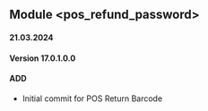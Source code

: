 ## Module <pos_refund_password>

#### 21.03.2024
#### Version 17.0.1.0.0
#### ADD
- Initial commit for POS Return Barcode
